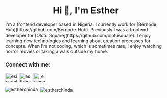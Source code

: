 <h1 align="center">Hi 👋, I'm Esther</h1>
<p>I'm a frontend developer based in Nigeria. I currently work for [Bernode Hub](https://github.com/Bernode-Hub). Previously I was a frontend developer for [Olotu Square](https://github.com/olotusquare). I enjoy learning new technologies and learning about creation processes for concepts. When I'm not coding, which is sometimes rare, I enjoy watching horror movies or taking a walk outside my home.</p>

<h3 align="left">Connect with me:</h3>
<p align="left">
<a href="https://twitter.com/esie.xml" target="blank"><img align="center" src="https://raw.githubusercontent.com/rahuldkjain/github-profile-readme-generator/master/src/images/icons/Social/twitter.svg" alt="esie.xml" height="30" width="40" /></a>
<a href="https://linkedin.com/in/estherchinda" target="blank"><img align="center" src="https://raw.githubusercontent.com/rahuldkjain/github-profile-readme-generator/master/src/images/icons/Social/linked-in-alt.svg" alt="estherchinda" height="30" width="40" /></a>
<a href="https://instagram.com/_esieeee" target="blank"><img align="center" src="https://raw.githubusercontent.com/rahuldkjain/github-profile-readme-generator/master/src/images/icons/Social/instagram.svg" alt="_esieeee" height="30" width="40" /></a>
</p>

<p><img align="left" src="https://github-readme-stats.vercel.app/api/top-langs?username=estherchinda&show_icons=true&locale=en&layout=compact" alt="estherchinda" /></p>

<p>&nbsp;<img align="center" src="https://github-readme-stats.vercel.app/api?username=estherchinda&show_icons=true&locale=en" alt="estherchinda" /></p>
